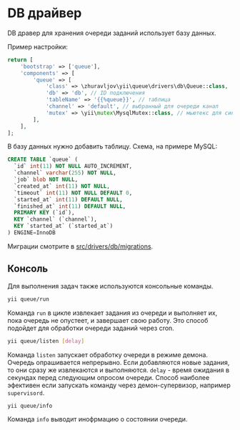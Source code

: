 DB драйвер
==========

DB дравер для хранения очереди заданий использует базу данных.

Пример настройки:

```php
return [
    'bootstrap' => ['queue'],
    'components' => [
        'queue' => [
            'class' => \zhuravljov\yii\queue\drivers\db\Queue::class,
            'db' => 'db', // ID подключения
            'tableName' => '{{%queue}}', // таблица
            'channel' => 'default', // выбранный для очереди канал
            'mutex' => \yii\mutex\MysqlMutex::class, // мьютекс для синхронизации запросов
        ],
    ],
];
```

В базу данных нужно добавить таблицу. Схема, на примере MySQL:

```SQL
CREATE TABLE `queue` (
  `id` int(11) NOT NULL AUTO_INCREMENT,
  `channel` varchar(255) NOT NULL,
  `job` blob NOT NULL,
  `created_at` int(11) NOT NULL,
  `timeout` int(11) NOT NULL DEFAULT 0,
  `started_at` int(11) DEFAULT NULL,
  `finished_at` int(11) DEFAULT NULL,
  PRIMARY KEY (`id`),
  KEY `channel` (`channel`),
  KEY `started_at` (`started_at`)
) ENGINE=InnoDB
```

Миграции смотрите в [src/drivers/db/migrations](../../src/drivers/db/migrations).

Консоль
-------

Для выполнения задач также используются консольные команды.

```bash
yii queue/run
```

Команда `run` в цикле извлекает задания из очереди и выполняет их, пока очередь не опустеет, и
завершает свою работу. Это способ подойдет для обработки очереди заданий через cron.

```bash
yii queue/listen [delay]
```

Команда `listen` запускает обработку очереди в режиме демона. Очередь опрашивается непрерывно.
Если добавляются новые задания, то они сразу же извлекаются и выполняются. `delay` - время ожидания
в секундах перед следующим опросом очереди. Способ наиболее эфективен если запускать команду через
демон-супервизор, например `supervisord`.

```bash
yii queue/info
```

Команда `info` выводит инофрмацию о состоянии очереди.
